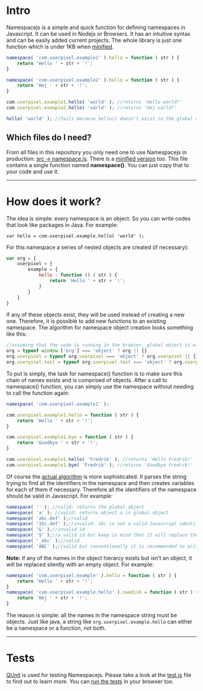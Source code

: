 Intro
=====

Namespacejs is a simple and quick function for defining namespaces in Javascript. It can be used in Nodejs or Browsers.
It has an intuitive syntax and can be easily added current projects. The whole library is just one function which is
under 1KB when [minified][6].

```Javascript
namespace( 'com.userpixel.example1' ).hello = function ( str ) {
    return 'Hello ' + str + '!';
}

namespace( 'com.userpixel.example2' ).hello = function ( str ) {
    return 'Hej ' + str + '!';
}

com.userpixel.example1.hello( 'world' ); //returns 'Hello world!'
com.userpixel.example2.hello( 'värld' ); //returns 'Hej värld!'

hello( 'world' ); //fails because hello() doesn't exist in the global object. It's in its own namespace.
```

## Which files do I need?

From all files in this repository you only need one to use Namespacejs in production: [src -> namespace.js][3]. There is
a [minified version][6] too.
This file contains a single function named **namespace()**. You can just copy that to your code and use it.

***

How does it work?
=================

The idea is simple: every namespace is an object. So you can write codes that look like packages in Java. For example:

    var hello = com.userpixel.example.hello( 'world' );

For this namespace a series of nested objects are created (if necessary):

```Javascript
var org = {
    userpixel = {
        example = {
            hello : function () ( str ) {
                return 'Hello ' + str + '!';
            }
        }
    }
}
```

If any of these objects exist, they will be used instead of creating a new one. Therefore, it is possible to add new
functions to an existing namespace. The algorithm for namespace object creation looks something like this:

```Javascript
//assuming that the code is running in the browser, global object is window
org = typeof window.['org'] === 'object' ? org || {}
org.userpixel = typeof org.userpixel === 'object' ? org.userpixel || {}
org.userpisel.test = typeof org.userpixel.test === 'object' ? org.userpixel.test || {}
```

To put is simply, the task for namespace() function is to make sure this chain of names exists and is comprised of objects.
After a call to namespace() function, you can simply use the namespace without needing to call the function again:

```Javascript
namespace( 'com.userpixel.example1' );

com.userpixel.example1.hello = function ( str ) {
    return 'Hello ' + str + '!';
}

com.userpixel.example1.bye = function ( str ) {
    return 'Goodbye ' + str + '!';
}

com.userpixel.example1.hello( 'Fredrik' ); //returns 'Hello Fredrik!'
com.userpixel.example1.bye( 'Fredrik' ); //returns 'Goodbye Fredrik!'
```

Of course the [actual algorithm][3] is more sophisticated. It parses the string trying
to find all the identifiers in the namespace and then creates variables for each of them if necessary. Therefore all the
identifiers of the namespace should be valid in Javascript. For example:

```Javascript
namespace( '' ); //valid: returns the global object
namespace( 'a' ); //valid: returns object a in global object
namespace( 'abc.def' );//valid
namespace( '1bc.def' );//invalid: 1bc is not a valid Javascript identifier
namespace( '&' );//invalid id
namespace( '$' );//a valid id but keep in mind that it will replace the global $ with an object if it isn't
namespace( '_abc' );//valid
namespace( 'ABC' );//valid but conventionally it is recommended to write the namespaces all in small letters ie: 'abc'
```

**Note:** if any of the names in the object hierarcy exists but isn't an object, it will be replaced silently with an empty object.
For example:

```Javascript
namespace( 'com.userpixel.example' ).hello = function ( str ) {
    return 'Hello ' + str + '!';
}
namespace( 'com.userpixel.example.hello' ).swedish = function ( str ) {
    return 'Hej ' + str + '!';
}
```
The reason is simple: all the names in the namespace string must be objects. Just like java, a string like `org.userpixel.example.hello`
can either be a namespace or a function, not both.

***

Tests
=====

[QUnit][5] is used for testing Namespacejs. Please take a look at the [test.js][4] file to find out to learn more.
You can [run the tests][7] in your browser too.

[2]: https://developer.mozilla.org/en-US/docs/JavaScript/Reference/Functions_and_function_scope/Strict_mode
[3]: https://github.com/hanifbbz/namespacejs/blob/master/src/namespace.js
[4]: https://github.com/hanifbbz/namespacejs/blob/master/test/test.js
[5]: http://www.qunit.com
[6]: https://github.com/hanifbbz/namespacejs/blob/master/src/namespace.min.js
[7]: http://htmlpreview.github.com/?https://github.com/hanifbbz/namespacejs/blob/master/test/test.html